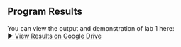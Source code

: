 ## Program Results

You can view the output and demonstration of lab 1 here:  
[▶️ View Results on Google Drive](https://drive.google.com/file/d/1wyeJWuSKBy4eZ4bkVlUiSAfInxxq2L28/view?usp=sharing)
